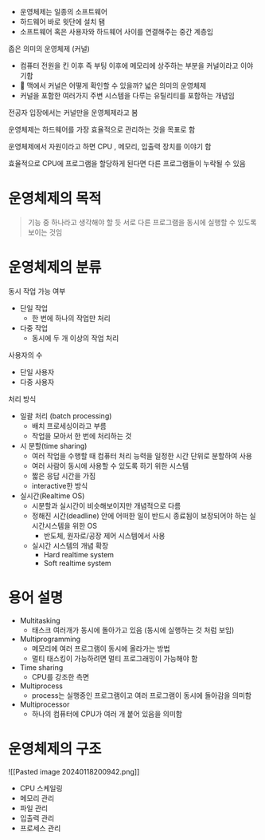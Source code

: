 
- 운영체제는 일종의 소프트웨어 
- 하드웨어 바로 윗단에 설치 됌
- 소프트웨어 혹은 사용자와 하드웨어 사이를 연결해주는 중간 계층임

좁은 의미의 운영체제 (커널)
- 컴퓨터 전원을 킨 이후 즉 부팅 이후에 메모리에 상주하는 부분을 커널이라고 이야기함
- 🤔 맥에서 커널은 어떻게 확인할 수 있을까?
넓은 의미의 운영체제
- 커널을 포함한 여러가지 주변 시스템을 다루는 유틸리티를 포함하는 개념임


전공자 입장에서는 커널만을 운영체제라고 봄

운영체제는 하드웨어를 가장 효율적으로 관리하는 것을 목표로 함

운영체제에서 자원이라고 하면 CPU ,  메모리, 입출력 장치를 이야기 함

효율적으로 CPU에 프로그램을 할당하게 된다면 다른 프로그램들이 누락될 수 있음


# 운영체제의 목적

> 기능 중 하나라고 생각해야 할 듯
> 서로 다른 프로그램을 동시에 실행할 수 있도록 보이는 것임

# 운영체제의 분류

동시 작업 가능 여부
 - 단일 작업 
	 - 한 번에 하나의 작업만 처리
 - 다중 작업  
	 - 동시에 두 개 이상의 작업 처리

사용자의 수
- 단일 사용자 
- 다중 사용자

처리 방식
- 일괄 처리 (batch processing)
	- 배치 프로세싱이라고 부름
	- 작업을 모아서 한 번에 처리하는 것
- 시 분할(time sharing)
	- 여러 작업을 수행할 때 컴퓨터 처리 능력을 일정한 시간 단위로 분할하여 사용
	- 여러 사람이 동시에 사용할 수 있도록 하기 위한 시스템
	- 짧은 응답 시간을 가짐
	- interactive한 방식
- 실시간(Realtime OS)
	- 시분할과 실시간이 비슷해보이지만 개념적으로 다름
	- 정해진 시간(deadline) 안에 어떠한 일이 반드시 종료됨이 보장되어야 하는 실시간시스템을 위한 OS
		- 반도체, 원자로/공장 제어 시스템에서 사용
	- 실시간 시스템의 개념 확장
		- Hard realtime system 
		- Soft realtime system



# 용어 설명
- Multitasking
	- 태스크 여러개가 동시에 돌아가고 있음 (동시에 실행하는 것 처럼 보임)
- Multiprogramming
	- 메모리에 여러 프로그램이 동시에 올라가는 방법
	- 멀티 태스킹이 가능하려면 멀티 프로그래밍이 가능해야 함
- Time sharing
	- CPU를 강조한 측면
- Multiprocess
	- process는 실행중인 프로그램이고 여러 프로그램이 동시에 돌아감을 의미함
- Multiprocessor
	- 하나의 컴퓨터에 CPU가 여러 개 붙어 있음을 의미함


# 운영체제의 구조
![[Pasted image 20240118200942.png]]
- CPU 스케일링 
- 메모리 관리
- 파일 관리
- 입출력 관리 
- 프로세스 관리
